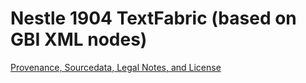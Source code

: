 # Nestle 1904 TextFabric (based on GBI XML nodes) 

[Provenance, Sourcedata, Legal Notes, and License](legal.md)
